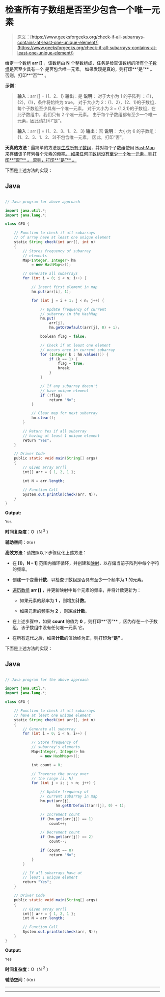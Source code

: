 # 检查所有子数组是否至少包含一个唯一元素

> 原文：[https://www.geeksforgeeks.org/check-if-all-subarrays-contains-at-least-one-unique-element/](https://www.geeksforgeeks.org/check-if-all-subarrays-contains-at-least-one-unique-element/)

给定一个[数组](https://www.geeksforgeeks.org/introduction-to-arrays/) **arr []** ，该数组由 **N** 个整数组成，任务是检查该数组的所有[个子数组](https://www.geeksforgeeks.org/generating-subarrays-using-recursion/)是否至少具有一个 是否包含唯一元素。 如果发现是真的，则打印**“是”** 。 否则，打印**“否”** 。

**示例**：

> **输入**：arr [] = {1、2、1}
> **输出**：是
> **说明**：
> 对于大小为 1 的子阵列 ：{1}，{2}，{1}，条件将始终为 true。
> 对于大小为 2：{1、2}，{2、1}的子数组，每个子数组至少具有一个唯一元素。
> 对于大小为 3 = {1,2,1}的子数组，在此子数组中，我们只有 2 个唯一元素。
> 由于每个子数组都有至少一个唯一元素，因此请打印“是”。
> 
> **输入**：arr [] = {1、2、3、1、2、3}
> **输出**：否
> **说明**：
> 大小为 6 的子数组：{1、2、3、1、2、3}不包含唯一元素。 因此，打印“否”。

**天真的方法**：最简单的方法是[生成所有子数组](https://www.geeksforgeeks.org/subarraysubstring-vs-subsequence-and-programs-to-generate-them/)，并对每个子数组使用 [HashMap](https://www.geeksforgeeks.org/java-util-hashmap-in-java-with-examples/) 来存储该子阵列每个元素的[频率。 如果任何子数组没有至少一个唯一元素，则打印**“否”** 。 否则，打印**“是”** 。](https://www.geeksforgeeks.org/counting-frequencies-of-array-elements/)

下面是上述方法的实现：

## Java

```java

// Java program for above approach 

import java.util.*; 
import java.lang.*; 

class GFG { 

    // Function to check if all subarrays 
    // of array have at least one unique element 
    static String check(int arr[], int n) 
    { 
        // Stores frequency of subarray 
        // elements 
        Map<Integer, Integer> hm 
            = new HashMap<>(); 

        // Generate all subarrays 
        for (int i = 0; i < n; i++) { 

            // Insert first element in map 
            hm.put(arr[i], 1); 

            for (int j = i + 1; j < n; j++) { 

                // Update frequency of current 
                // subarray in the HashMap 
                hm.put( 
                    arr[j], 
                    hm.getOrDefault(arr[j], 0) + 1); 

                boolean flag = false; 

                // Check if at least one element 
                // occurs once in current subarray 
                for (Integer k : hm.values()) { 
                    if (k == 1) { 
                        flag = true; 
                        break; 
                    } 
                } 

                // If any subarray doesn't 
                // have unique element 
                if (!flag) 
                    return "No"; 
            } 

            // Clear map for next subarray 
            hm.clear(); 
        } 

        // Return Yes if all subarray 
        // having at least 1 unique element 
        return "Yes"; 
    } 

    // Driver Code 
    public static void main(String[] args) 
    { 
        // Given array arr[] 
        int[] arr = { 1, 2, 1 }; 

        int N = arr.length; 

        // Function Call 
        System.out.println(check(arr, N)); 
    } 
} 

```

**Output:**

```
Yes

```

**时间复杂度**：O（N <sup>3</sup> ）

**辅助空间**：`O(n)`

**高效方法**：请按照以下步骤优化上述方法：

*   在 **[0，N – 1]** 范围内循环循环，并创建和[映射](http://www.geeksforgeeks.org/map-associative-containers-the-c-standard-template-library-stl/)，以存储当前子阵列中每个字符的频率。

*   创建一个变量**计数**，以检查子数组是否具有至少一个频率为 **1** 的元素。

*   [遍历数组](https://www.geeksforgeeks.org/c-program-to-traverse-an-array/) **arr []** ，并更新映射中每个元素的频率，并将计数更新为：

    *   如果元素的频率为 **1** ，则增加**计数**。

    *   如果元素的频率为 **2** ，则递减**计数**。

*   在上述步骤中，如果 **count** 的值为 **0** ，则打印**“否”** ，因为存在一个子数组，该子数组中没有任何唯一元素 它。

*   在所有迭代之后，如果**计数**的值始终为正，则打印**为“是”** 。

下面是上述方法的实现：

## Java

```java

// Java program for the above approach 

import java.util.*; 
import java.lang.*; 

class GFG { 

    // Function to check if all subarrays 
    // have at least one unique element 
    static String check(int arr[], int n) 
    { 
        // Generate all subarray 
        for (int i = 0; i < n; i++) { 

            // Store frequency of 
            // subarray's elements 
            Map<Integer, Integer> hm 
                = new HashMap<>(); 

            int count = 0; 

            // Traverse the array over 
            // the range [i, N] 
            for (int j = i; j < n; j++) { 

                // Update frequency of 
                // current subarray in map 
                hm.put(arr[j], 
                       hm.getOrDefault(arr[j], 0) + 1); 

                // Increment count 
                if (hm.get(arr[j]) == 1) 
                    count++; 

                // Decrement count 
                if (hm.get(arr[j]) == 2) 
                    count--; 

                if (count == 0) 
                    return "No"; 
            } 
        } 

        // If all subarrays have at 
        // least 1 unique element 
        return "Yes"; 
    } 

    // Driver Code 
    public static void main(String[] args) 
    { 
        // Given array arr[] 
        int[] arr = { 1, 2, 1 }; 
        int N = arr.length; 

        // Function Call 
        System.out.println(check(arr, N)); 
    } 
}

```

**Output:**

```
Yes

```

**时间复杂度**：O（N <sup>2</sup> ）

**辅助空间**：`O(n)`



* * *

* * *



